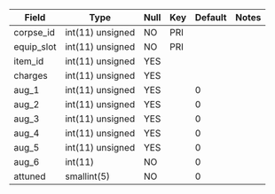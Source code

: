 **Field**|**Type**|**Null**|**Key**|**Default**|**Notes**
-----|-----|-----|-----|-----|-----
corpse\_id|int(11) unsigned|NO|PRI| | 
equip\_slot|int(11) unsigned|NO|PRI| | 
item\_id|int(11) unsigned|YES| | | 
charges|int(11) unsigned|YES| | | 
aug\_1|int(11) unsigned|YES| |0| 
aug\_2|int(11) unsigned|YES| |0| 
aug\_3|int(11) unsigned|YES| |0| 
aug\_4|int(11) unsigned|YES| |0| 
aug\_5|int(11) unsigned|YES| |0| 
aug\_6|int(11)|NO| |0| 
attuned|smallint(5)|NO| |0| 